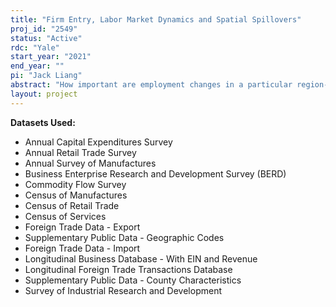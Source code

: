 ```yaml
---
title: "Firm Entry, Labor Market Dynamics and Spatial Spillovers"
proj_id: "2549"
status: "Active"
rdc: "Yale"
start_year: "2021"
end_year: ""
pi: "Jack Liang"
abstract: "How important are employment changes in a particular region-sector pair to the economic activity in other region-sector pairs? This project studies the effects of the well-documented manufacturing employment decline in the U.S. in the early 2000s. In particular, we focus on how the decline in a particular manufacturing sector affect both service sector employment and employment in other manufacturing sectors, both locally and in other regions. We aim to decompose these effects into establishment count adjustment (extensive margin), and the number of workers per establishment (intensive margin).  We additionally will seek to understand the effects of inter-regional trade and geographic characteristics of regions on these employment spillovers."
layout: project
---
```


**Datasets Used:**

  - Annual Capital Expenditures Survey 
  - Annual Retail Trade Survey 
  - Annual Survey of Manufactures 
  - Business Enterprise Research and Development Survey (BERD) 
  - Commodity Flow Survey 
  - Census of Manufactures 
  - Census of Retail Trade 
  - Census of Services 
  - Foreign Trade Data - Export 
  - Supplementary Public Data - Geographic Codes 
  - Foreign Trade Data - Import 
  - Longitudinal Business Database - With EIN and Revenue 
  - Longitudinal Foreign Trade Transactions Database 
  - Supplementary Public Data - County Characteristics 
  - Survey of Industrial Research and Development 

